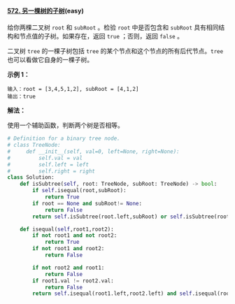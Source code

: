 #### [572. 另一棵树的子树](https://leetcode-cn.com/problems/subtree-of-another-tree/)(easy)

给你两棵二叉树 `root` 和 `subRoot` 。检验 `root` 中是否包含和 `subRoot` 具有相同结构和节点值的子树。如果存在，返回 `true` ；否则，返回 `false` 。

二叉树 `tree` 的一棵子树包括 `tree` 的某个节点和这个节点的所有后代节点。`tree` 也可以看做它自身的一棵子树。

 

**示例 1：**

```
输入：root = [3,4,5,1,2], subRoot = [4,1,2]
输出：true
```

**解法：**

使用一个辅助函数，判断两个树是否相等。

```python
# Definition for a binary tree node.
# class TreeNode:
#     def __init__(self, val=0, left=None, right=None):
#         self.val = val
#         self.left = left
#         self.right = right
class Solution:
    def isSubtree(self, root: TreeNode, subRoot: TreeNode) -> bool:
        if self.isequal(root,subRoot):
            return True
        if root == None and subRoot!= None:
            return False
        return self.isSubtree(root.left,subRoot) or self.isSubtree(root.right,subRoot)

    def isequal(self,root1,root2):
        if not root1 and not root2:
            return True
        if not root1 and root2:
            return False

        if not root2 and root1:
            return False
        if root1.val != root2.val:
            return False
        return self.isequal(root1.left,root2.left) and self.isequal(root1.right,root2.right)

```


